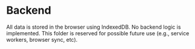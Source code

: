 # Backend

All data is stored in the browser using IndexedDB. No backend logic is implemented.
This folder is reserved for possible future use (e.g., service workers, browser sync, etc).
